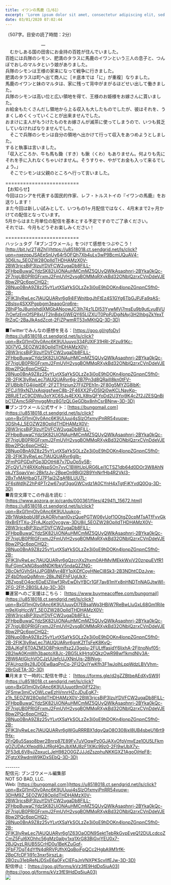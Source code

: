 ```yaml
---
title: イワンの馬鹿（1/61）
excerpt: 'Lorem ipsum dolor sit amet, consectetur adipiscing elit, sed do eiusmod tempor incididunt ut labore et dolore magna aliqua. Praesent elementum facilisis leo vel fringilla est ullamcorper eget. At imperdiet dui accumsan sit amet nulla facilisi morbi tempus.'
date: 03/01/2020 07:02:44
---
```


（507字。目安の読了時間：2分）  
  
　　　　　　　　一  
　むかしある国の田舎にお金持の百姓が住んでいました。  
百姓には兵隊のシモン、肥満のタラスに馬鹿のイワンという三人の息子と、つんぼでおしのマルタという娘がありました。  
兵隊のシモンは王様の家来になって戦争に行きました。  
肥満のタラスは町へ出て商人に［＃底本では「に」が重複］なりました。  
馬鹿のイワンと妹のマルタは、家に残って背中がまがるほどせい出して働きました。  
兵隊のシモンは高い位と広い領地を得て、王様のお姫様をお嫁さんに貰いました。  
お給金もたくさんだし領地から上る収入も大したものでしたが、彼はそれを、うまくしめくくっていくことが出来ませんでした。  
おまけに主人がもうけたものをお嫁さんが滅茶に使ってしまうので、いつも貧乏していなければなりませんでした。  
　そこで兵隊のシモンは自分の領地へ出かけて行って収入をあつめようとしました。  
すると執事は言いました。  
「収入どころか、牛も馬も鋤（すき）も鍬（くわ）もありません。何よりも先にそれを手に入れなくちゃいけません。そうすりゃ、やがてお金も入って来るでしょう。」  
　そこでシモンは父親のところへ行って言いました。  
  
\=========================  
【お知らせ】  
今回はロシアを代表する国民的作家、レフ・トルストイの『イワンの馬鹿』をお送りします！  
また今回は新しい試みとして、いつもの1ヶ月配信ではなく、4月末まで2ヶ月かけての配信となっています。  
5月からはまた月単位の配信を基本とする予定ですのでご了承ください。  
それでは、今月もどうぞお楽しみください！  
  
\=========================  
ハッシュタグ「#ブンゴウメール」をつけて感想をつぶやこう！　  
[http://bit.ly/2Tj8Zhl](https://u8518018.ct.sendgrid.net/ls/click?upn=nxezppJSAEeSnUy64r5OFQh7Xb4uLy3wP9BcmUQuAV4-3D6Ltu_5EOZW28OpIldTHDHAMzX0V-2BW3rjcsBjP3IzuYDVFCW2ugaDb8FlLL-2FHbpBuwaCYdzSK82UiONAuHMCmMZ5QUyQWlkAsaqhnrj-2BYka0kQc-2F7rigUB0PRlGFrxmJ2FmUVH2vsgBOMMqRXykBd32ONbIQzrxCVnDdeVJE8bw2PQc6ppCHQ2-2BNup0BnA9Z8z25vYLvtXSaYkSOLzZe3i0oE9hDOKn4lonpZGnpnC5fh0-2B-2FIK3IyRwLec7IAUQUARvr6g94lFWnjtbgJhFtEz4S1GYg6TbGJPJFa9qAS-2Bslsy4SXXPgpbgm3eaqoGrq6re-2BhjP1pJ8unlxhdIXMGbANoowJC3Ih74z1LDl53YywMVj7msEu9b9utLvu8VU7rOefzEmOfSP8xUT2InBdxGWEQY65LIZXUT0PpPJDgiNAvj3H2IhbgZkYexTRtZqC-2BaJlkAsdZcqt-2FiZPwmRT53xMKtQQ-3D-3D)  
  
■Twitterでみんなの感想を見る：[https://goo.gl/rgfoDv](https://u8518018.ct.sendgrid.net/ls/click?upn=BxGl1mjOlv0Anc6K9UUuuvo334PJXlF31HRI-2Fzu91Kc-3DI7VG_5EOZW28OpIldTHDHAMzX0V-2BW3rjcsBjP3IzuYDVFCW2ugaDb8FlLL-2FHbpBuwaCYdzSK82UiONAuHMCmMZ5QUyQWlkAsaqhnrj-2BYka0kQc-2F7rigUB0PRlGFrxmJ2FmUVH2vsgBOMMqRXykBd32ONbIQzrxCVnDdeVJE8bw2PQc6ppCHQ2-2BNup0BnA9Z8z25vYLvtXSaYkSOLzZe3i0oE9hDOKn4lonpZGnpnC5fh0-2B-2FIK3IyRwLec7IAUQUARvr6g-2B7Pn3d8QRaiII8kn0tFV-2FUBbIbTG4ijipitDF-2F2T1Hziun27FjlZPEh1n-2F80g5MYZG8lbK-2FCJi1I9xNZUxAiqjgsfweC8b-2F46XX2FvDSIQi0wKCLNayKp-2BRJETzC9CDWu3oYXC6SJs4EXXLX8tsQFYoDd2U3Yoj9K4cZf2JZESQnBibC1ZAmc5iRPmyggMnz8G1zQLGeGDbx8nhCsrBNnw-3D-3D)  
■ブンゴウメール公式サイト：[https://bungomail.com](https://u8518018.ct.sendgrid.net/ls/click?upn=BxGl1mjOlv0Anc6K9UUuuj4sSlzOfxmyiPnRR54vuow-3DSh4J_5EOZW28OpIldTHDHAMzX0V-2BW3rjcsBjP3IzuYDVFCW2ugaDb8FlLL-2FHbpBuwaCYdzSK82UiONAuHMCmMZ5QUyQWlkAsaqhnrj-2BYka0kQc-2F7rigUB0PRlGFrxmJ2FmUVH2vsgBOMMqRXykBd32ONbIQzrxCVnDdeVJE8bw2PQc6ppCHQ2-2BNup0BnA9Z8z25vYLvtXSaYkSOLzZe3i0oE9hDOKn4lonpZGnpnC5fh0-2B-2FIK3IyRwLec7IAUQUARvr6gIb-2FmPGPGDxPGp3DOtHi87v7DuOp5v5B-2FcQV1JY4RXKpNspSOn7vvC1BWtUpURG6Lei1CTSZ1db64d0DOr3W8AhNpkJYSqavVwj-2BkfzJv-2BpeOn9BjGI2B9YnNrfHb4R2VkI3-2BxTvMAHbaOTJ7P1aj2iZgAf8lLUU7L-2F6sWd9jZ2hP4PTr2w67xgf3gqGWCvdz1A0CYnH4xTgtFiKYvdQ0Og-3D-3D)  
■青空文庫でこの作品を読む：[https://www.aozora.gr.jp/cards/000361/files/42941\_15672.html](https://u8518018.ct.sendgrid.net/ls/click?upn=BxGl1mjOlv0Anc6K9UUuukcg-2Br1WqkbqbU8FzkAORlyhanI0vzQuePGTW06yUof1OOtgZ0cpMTsATfFvvGkl9xBrEfTXu-2FrAJKozlOycgyw-3DU8jI_5EOZW28OpIldTHDHAMzX0V-2BW3rjcsBjP3IzuYDVFCW2ugaDb8FlLL-2FHbpBuwaCYdzSK82UiONAuHMCmMZ5QUyQWlkAsaqhnrj-2BYka0kQc-2F7rigUB0PRlGFrxmJ2FmUVH2vsgBOMMqRXykBd32ONbIQzrxCVnDdeVJE8bw2PQc6ppCHQ2-2BNup0BnA9Z8z25vYLvtXSaYkSOLzZe3i0oE9hDOKn4lonpZGnpnC5fh0-2B-2FIK3IyRwLec7IAUQUARvr6gQzcnXs2hxm0AHMvlMEkkWxjV20znpuEVfR1RuFGjmCkNG8sq8NDKfbkV5ndaQZZNG-2BcOkfGVhSHJJPGBMlyr4BY1pXjDfCoyHNeCl8Sk3-2B3NDhtCDzJvw-2F4bDfpqQglMnm-2BkJNEFhFUgUkX-2BZypsEO4qc6DaEIZjliwf3RvEwDIvYBCr1GF7av81mYx8nHNDTnNAGJtwWl-2FG-2Flf-2B0SL4Jg-3D-3D)  
■運営へのご支援はこちら： [https://www.buymeacoffee.com/bungomail](https://u8518018.ct.sendgrid.net/ls/click?upn=BxGl1mjOlv0Anc6K9UUuuvDl7EBsalWq3HBiW7ReBwLluGxL68Gm1RiIem9eXlgHccWT_5EOZW28OpIldTHDHAMzX0V-2BW3rjcsBjP3IzuYDVFCW2ugaDb8FlLL-2FHbpBuwaCYdzSK82UiONAuHMCmMZ5QUyQWlkAsaqhnrj-2BYka0kQc-2F7rigUB0PRlGFrxmJ2FmUVH2vsgBOMMqRXykBd32ONbIQzrxCVnDdeVJE8bw2PQc6ppCHQ2-2BNup0BnA9Z8z25vYLvtXSaYkSOLzZe3i0oE9hDOKn4lonpZGnpnC5fh0-2B-2FIK3IyRwLec7IAUQUARvr6gnKZfTsFeK8KyQ-2BAJKgF6T0AZM3O8Pnkmlfsz2J3gqIu-2FULtffasidY6IjxhA-2FjtnoNyf05-2B2IwA0KmWh3baptoX8Jc-2BG5LklHrtg0QkzOwR98wf1kmdNly3A-2BW6AtIGIchVOCJzUUefcUJXNnUjs-2BlNyg-2FAUrqzi9s28JD0EwBaqPnCq-2FI2QvIYwKfh3F1wJolhLppWdzLBVVhm-2BrGsETA-3D-3D)  
■月末まで一時的に配信を停止： [https://forms.gle/d2gZZBtbeAEdXySW9](https://u8518018.ct.sendgrid.net/ls/click?upn=BxGl1mjOlv0Anc6K9UUuuot9m0iFf22jy-2FSmw3mjCyOWLcwEzhVnnrHZcJDuEgK7-z1h_5EOZW28OpIldTHDHAMzX0V-2BW3rjcsBjP3IzuYDVFCW2ugaDb8FlLL-2FHbpBuwaCYdzSK82UiONAuHMCmMZ5QUyQWlkAsaqhnrj-2BYka0kQc-2F7rigUB0PRlGFrxmJ2FmUVH2vsgBOMMqRXykBd32ONbIQzrxCVnDdeVJE8bw2PQc6ppCHQ2-2BNup0BnA9Z8z25vYLvtXSaYkSOLzZe3i0oE9hDOKn4lonpZGnpnC5fh0-2B-2FIK3IyRwLec7IAUQUARvr6gWGuRRRBX1dgvQaO8O308jxI8UB4sbeU16rt9fHx-2FrQ6u5Saso8bwr2Bnrp87E89Fv7uVOqwPz0GJAXvOfpVmvEze1OU5LFkmgOZUDAcXfepdl9JJfRgHQnJbXMJ8zF1XIKc99z0-2Fl9wUbX7v-2F53dL6V8yJZpxucLJeH982O0GZJJJdZszphuNKKGXZ1AgoOjHeF8-2FgtzX9wdmW9KDxSEbQ-3D-3D)  
  
\-------  
配信元: ブンゴウメール編集部  
NOT SO BAD, LLC.  
Web: [https://bungomail.com](https://u8518018.ct.sendgrid.net/ls/click?upn=BxGl1mjOlv0Anc6K9UUuuj4sSlzOfxmyiPnRR54vuow-3DHM9Z_5EOZW28OpIldTHDHAMzX0V-2BW3rjcsBjP3IzuYDVFCW2ugaDb8FlLL-2FHbpBuwaCYdzSK82UiONAuHMCmMZ5QUyQWlkAsaqhnrj-2BYka0kQc-2F7rigUB0PRlGFrxmJ2FmUVH2vsgBOMMqRXykBd32ONbIQzrxCVnDdeVJE8bw2PQc6ppCHQ2-2BNup0BnA9Z8z25vYLvtXSaYkSOLzZe3i0oE9hDOKn4lonpZGnpnC5fh0-2B-2FIK3IyRwLec7IAUQUARvr6g1Z63OaODN9SektTebRkGvpEyeQ12DULcdcoZCmZ5FuI6XOhhc56gMz0ajby1xq1XrG83BjGvjYEU0x7-2BJQyzLRiUB5SCrHD0u1BeKZuGqf-2FbF7DqT4dYfN4dRRVPJfhXQqBoiFpQCc2HgbA9M1rfK-2BpCfcDF1j91c3nxr5jrszLa-2BOzu31ebReNJDSxE6a0FxCIEFqJnVNXPKScvlIfEJw-3D-3D)  
配信停止：[https://goo.gl/forms/kVz3fE9HdDq5iuA03](https://goo.gl/forms/kVz3fE9HdDq5iuA03)  
![](https://u8518018.ct.sendgrid.net/wf/open?upn=ypZaqTjaYrwJSsa-2BLe7H7RcvxSux8rtM6dMtnptkxLQMLiJbmQ03whDMSt9-2BvxM-2BKE6ujadHWCHS-2FYDUUXrKB1ko48yvbyCc0cRihB-2Fp5Bay9wjnwFFFSOMUGZ1XsQFL6p8hp16D1yieF4SRPfSVoJ00tSBfYLVNcTe9M120tcGl3KPjMary6tIrD-2F4c-2FuLs7xfCsCEa72R-2FAHH9a8WthKZSNNpYlPKyBZM6xsN-2Bwmyt9A7aKjzLP7on5h1Gf4QbJRMjKS4RRa8y2XGVQCtdomM4N4cPil04f3nWGMW8gwPO0bMBEjpKC9pZnD7j7qvEnvXD9mGyEcC332k4rrW5Bl4pBaqHTJMuLWOvTNe1aT4h6olfL-2Fx4QFYO6KHZaZftb9wpSiLU295ah5cpaodKEH26guuAPZysk6sOfi4BRgLbQQVpCP77eM6yUVw1mUTtiBAAKlxy6zBNW7UvTiCAgQ-3D-3D)